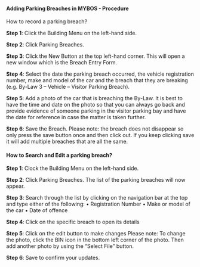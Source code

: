 #### Adding Parking Breaches in MYBOS - Procedure 

How to record a parking breach?  

**Step 1**: Click the Building Menu on the left-hand side.  

**Step 2**: Click Parking Breaches.  

**Step 3**: Click the New Button at the top left-hand corner. This will open a new window which is the Breach Entry Form.  

**Step 4**: Select the date the parking breach occurred, the vehicle registration number, make and model of the car and the breach that they are breaking (e.g. By-Law 3 – Vehicle – Visitor Parking Breach).  

**Step 5**: Add a photo of the car that is breaching the By-Law. It is best to have the time and date on the photo so that you can always go back and provide evidence of someone parking in the visitor parking bay and have the date for reference in case the matter is taken further.  

**Step 6**: Save the Breach. Please note: the breach does not disappear so only press the save button once and then click out. If you keep clicking save it will add multiple breaches that are all the same.  

#### How to Search and Edit a parking breach?  

**Step 1**: Clock the Building Menu on the left-hand side.  

**Step 2**: Click Parking Breaches. The list of the parking breaches will now appear. 

 **Step 3**: Search through the list by clicking on the navigation bar at the top and type either of the following:  • Registration Number  • Make or model of the car  • Date of offence  

**Step 4**: Click on the specific breach to open its details  

**Step 5**: Click on the edit button to make changes  Please note: To change the photo, click the BIN icon in the bottom left corner of the photo. Then add another photo by using the “Select File” button.  

**Step 6**: Save to confirm your updates.  